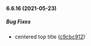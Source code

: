 #### 6.6.16 (2021-05-23)

##### Bug Fixes

*  centered top title ([c9cbc912](https://github.com/IgorSzyporyn/storybook-facelift/commit/c9cbc912d91bdbe6ca3baed4be4cd516eca5c808))

